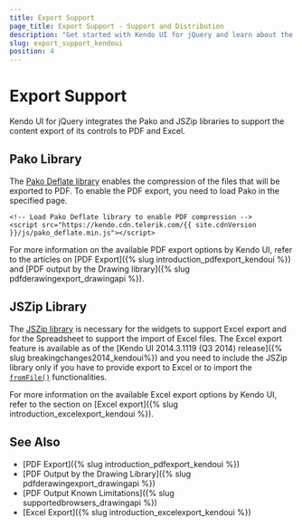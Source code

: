```yaml
---
title: Export Support
page_title: Export Support - Support and Distribution 
description: "Get started with Kendo UI for jQuery and learn about the versions of the Pako and JSZip libraries supported by the Kendo UI for jQuery and used for PDF and Excel export."
slug: export_support_kendoui
position: 4
---
```


# Export Support

Kendo UI for jQuery integrates the Pako and JSZip libraries to support the content export of its controls to PDF and Excel.

## Pako Library

The [Pako Deflate library](https://nodeca.github.io/pako/#Deflate) enables the compression of the files that will be exported to PDF. To enable the PDF export, you need to load Pako in the specified page.

    <!-- Load Pako Deflate library to enable PDF compression -->
    <script src="https://kendo.cdn.telerik.com/{{ site.cdnVersion }}/js/pako_deflate.min.js"></script>

For more information on the available PDF export options by Kendo UI, refer to the articles on [PDF Export]({% slug introduction_pdfexport_kendoui %}) and [PDF output by the Drawing library]({% slug pdfderawingexport_drawingapi %}).

## JSZip Library

The [JSZip library](https://stuk.github.io/jszip/) is necessary for the widgets to support Excel export and for the Spreadsheet to support the import of Excel files. The Excel export feature is available as of the [Kendo UI 2014.3.1119 (Q3 2014) release]({% slug breakingchanges2014_kendoui%}) and you need to include the JSZip library only if you have to provide export to Excel or to import the [`fromFile()`](/api/javascript/ui/spreadsheet/methods/fromfile) functionalities.

For more information on the available Excel export options by Kendo UI, refer to the section on [Excel export]({% slug introduction_excelexport_kendoui %}).

## See Also

* [PDF Export]({% slug introduction_pdfexport_kendoui %})
* [PDF Output by the Drawing Library]({% slug pdfderawingexport_drawingapi %})
* [PDF Output Known Limitations]({% slug supportedbrowsers_drawingapi %})
* [Excel Export]({% slug introduction_excelexport_kendoui %})
